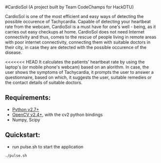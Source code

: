 #CardioSol 
(A project built by Team CodeChamps for HackDTU)


CardioSol is one of the most efficient and easy ways of detecting the possible occurence of Tachycardia. Capable of detecting your heartbeat rate from the webcam, CardioSol is a must have for one's well - being, as it carries out easy checkups at home. CardioSol does not need Internet connectivity and thus, comes to the rescue of people living in remote areas with poor internet connectivity, connecting them with suitable doctors in their city, in case they are detected with the possible occurence of the disease.

<<<<<<< HEAD
It calculates the patients' heartbeat rate by using the laptop's (or mobile phone's webcam) based on an alorithm. In case, the user shows the symptoms of Tachycardia, it prompts the user to answer a questionnaire, based on which, it suggests the user, suitable remedies or the contact details of suitable doctors.

Requirements:
---------------

- [Python v2.7+](http://python.org/)
- [OpenCV v2.4+](http://opencv.org/), with the cv2 python bindings
- Numpy, Scipy

Quickstart:
------------

- run pulse.sh to start the application

```
./pulse.sh
```

